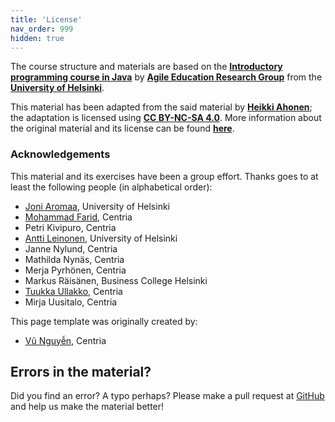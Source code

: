 ```yaml
---
title: 'License'
nav_order: 999
hidden: true
---
```


The course structure and materials are based on the [**Introductory programming course in Java**](https://ohjelmointi-19.mooc.fi) by [**Agile Education Research Group**](https://www.helsinki.fi/en/researchgroups/data-driven-education) from the [**University of Helsinki**](https://www.helsinki.fi/en/). 

This material has been adapted from the said material by [**Heikki Ahonen**](https://github.com/heikkihei); the adaptation is licensed using [**CC BY-NC-SA 4.0**](https://creativecommons.org/licenses/by-nc-sa/4.0/deed). More information about the original material and its license can be found [**here**](https://ohjelmointi-19.mooc.fi/credits/).

### Acknowledgements

This material and its exercises have been a group effort. Thanks goes to at least the following people (in alphabetical order):
* [Joni Aromaa](https://github.com/aromaa), University of Helsinki
* [Mohammad Farid](https://github.com/farid555), Centria
* Petri Kivipuro, Centria
* [Antti Leinonen](https://github.com/Redande/), University of Helsinki
* Janne Nylund, Centria
* Mathilda Nynäs, Centria
* Merja Pyrhönen, Centria
* Markus Räisänen, Business College Helsinki
* [Tuukka Ullakko](https://github.com/TuukkaUllakko), Centria
* Mirja Uusitalo, Centria

This page template was originally created by:
* [Vũ Nguyễn](https://github.com/ndkv9), Centria

## Errors in the material?

Did you find an error? A typo perhaps? Please make a pull request at [GitHub](https://github.com/centria/basic-csharp/tree/master/src/content) and help us make the material better!



